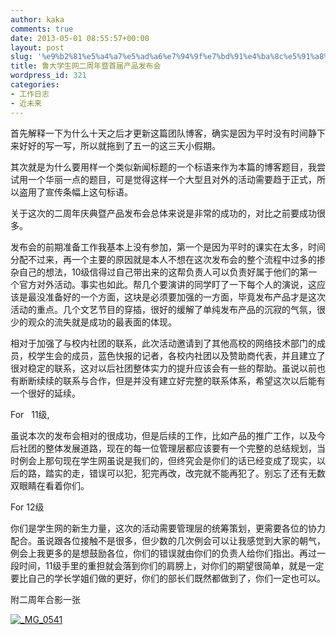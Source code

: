 ```yaml
---
author: kaka
comments: true
date: 2013-05-01 08:55:57+00:00
layout: post
slug: '%e9%b2%81%e5%a4%a7%e5%ad%a6%e7%94%9f%e7%bd%91%e4%ba%8c%e5%91%a8%e5%b9%b4%e6%9a%a8%e9%a6%96%e5%b1%8a%e4%ba%a7%e5%93%81%e5%8f%91%e5%b8%83%e4%bc%9a'
title: 鲁大学生网二周年暨首届产品发布会
wordpress_id: 321
categories:
- 工作日志
- 近未来
---
```


首先解释一下为什么十天之后才更新这篇团队博客，确实是因为平时没有时间静下来好好的写一写，所以就拖到了五一的这三天小假期。

其次就是为什么要用样一个类似新闻标题的一个标语来作为本篇的博客题目，我尝试用一个华丽一点的题目，可是觉得这样一个大型且对外的活动需要趋于正式，所以盗用了宣传条幅上这句标语。

关于这次的二周年庆典暨产品发布会总体来说是非常的成功的，对比之前要成功很多。

发布会的前期准备工作我基本上没有参加，第一个是因为平时的课实在太多，时间分配不过来，再一个主要的原因就是本人不想在这次发布会的整个流程中过多的掺杂自己的想法，10级信得过自己带出来的这帮负责人可以负责好属于他们的第一个官方对外活动。事实也如此。帮几个要演讲的同学盯了一下每个人的演说，这应该是最没准备好的一个方面，这块是必须要加强的一方面，毕竟发布产品才是这次活动的重点。几个文艺节目的穿插，很好的缓解了单纯发布产品的沉寂的气氛，很少的观众的流失就是成功的最表面的体现。

<!-- more -->

相对于加强了与校内社团的联系，此次活动邀请到了其他高校的网络技术部门的成员，校学生会的成员，蓝色快报的记者，各校内社团以及赞助商代表，并且建立了很对稳定的联系，这对以后社团整体实力的提升应该会有一些的帮助。虽说以前也有断断续续的联系与合作，但是并没有建立好完整的联系体系，希望这次以后能有一个很好的延续。

For   11级,

虽说本次的发布会相对的很成功，但是后续的工作，比如产品的推广工作，以及今后社团的整体发展道路，现在的每一位管理层都应该要有一个完整的总结规划，当时例会上那句现在学生网虽说是我们的，但终究会是你们的话已经变成了现实，以后的路，踏实的走，错误可以犯，犯完再改，改完就不能再犯了。别忘了还有无数双眼睛在看着你们。

For 12级

你们是学生网的新生力量，这次的活动需要管理层的统筹策划，更需要各位的协力配合。虽说跟各位接触不是很多，但少数的几次例会可以让我感觉到大家的朝气，例会上我更多的是想鼓励各位，你们的错误就由你们的负责人给你们指出。再过一段时间，11级手里的重担就会落到你们的肩膀上，对你们的期望很简单，就是一定要比自己的学长学姐们做的更好，你们的部长们既然都做到了，你们一定也可以。

附二周年合影一张

[![_MG_0541](http://sailboat.ldustu.com/uploads/2013/05/MG_0541-1024x618.jpg)](http://sailboat.ldustu.com/uploads/2013/05/MG_0541.jpg)
